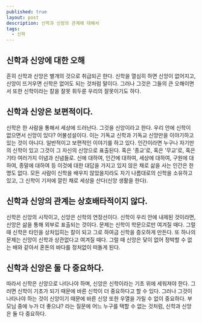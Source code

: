 ```yaml
---
published: true
layout: post
description: 신학과 신앙의 관계에 대해서
tags: 
  - 신학
---
```





## 신학과 신앙에 대한 오해
흔히 신학과 신앙은 별개의 것으로 취급되곤 한다. 신학을 열심히 하면 신앙이 없어지고, 신앙이 뜨거우면 신학은 없어도 되는 것처럼 말이다. 그러나 그것은 그들의 큰 오해이면서 또한 신학이라는 칼을 잘못 휘두룬 우리의 잘못이기도 하다.

## 신학과 신앙은 보편적이다.
신학은 한 사람을 통해서 세상에 드러난다. 그것을 신앙이라고 한다. 우리 안에 신학이 없으면서 신앙이 있다? 어불성설이다. 이는 기독교 신학과 기독교 신앙만을 이야기하고 있는 것이 아니다. 일반적이고 보편적인 이야기를 하고 있다.
인간이라면 누구나 자기만의 신학이 있고 그것이 그 자신의 신앙으로 표출된다. 혹은 '종교'로, 혹은 '무교'로, 혹은 기타 여러가지 이념과 신념들로. 신에 대하여, 인간에 대하여, 세상에 대하여, 구원에 대하여, 종말에 대하여 등 이것에 대한 대답을 가지고 있지 않은 채로 삶을 사는 인간은 한명도 없다. 모든 사람이 신학을 배우지 않았을지라도 자기 나름대로의 신학을 소유하고 있고, 그 신학이 기저에 깔린 채로 세상을 산다(신앙 생활을 한다).

## 신학과 신앙의 관계는 상호배타적이지 않다.
신학은 신앙의 시작이고, 신앙은 신학의 연장선이다.
신학이 우리 안에 내제된 것이라면, 신앙은 삶을 통해 외부로 표출되는 것이다.
문제는 신학이 학문으로만 여겨질 때다. 그럴 때 신학은 타인을 상처입히는 칼이 되고 그로 하여금 신학을 증오하게 만든다.
또 하나의 문제는 신앙이 신학과 상관없다고 여겨질 때다. 그럴 때 신앙은 닻이 없어 정박할 수 없는 배와 같아서 혼돈의 바다를 정처없이 떠돌게 된다.

## 신학과 신앙은 둘 다 중요하다.
따라서 신학은 신앙으로 나타나야 하며, 신앙은 신학이라는 기초 위에 세워져야 한다.
그러면 신학이 기초가 되기 때문에 바른 신학이 더 중요하다고 할 수 있다. 그러나 그것이 나타나야 하는 것이 신앙이기 때문에 바른 신앙 또한 우열을 가릴 수 없이 중요하다.
부모님 중에 누가 더 좋으냐? 라는 질문에 어느 누구를 택할 수 없는 것처럼, 신학과 신앙은 둘 다 중요하다.
